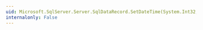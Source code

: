 ```yaml
---
uid: Microsoft.SqlServer.Server.SqlDataRecord.SetDateTime(System.Int32,System.DateTime)
internalonly: False
---
```

